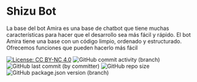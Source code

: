 
# Shizu Bot
La base del bot Amira es una base de chatbot que tiene muchas características para hacer que el desarrollo sea más fácil y rápido. El bot Amira tiene una base con un código limpio, ordenado y estructurado. Ofrecemos funciones que pueden hacerlo más fácil

[![License: CC BY-NC 4.0](https://img.shields.io/badge/License-CC_BY--NC_4.0-lightgrey.svg?style=for-the-badge)](https://creativecommons.org/licenses/by-nc/4.0/) ![GitHub commit activity (branch)](https://img.shields.io/github/commit-activity/t/zanixongroup/amira-bot-base?logo=github&cacheSeconds=12000&style=for-the-badge) ![GitHub last commit (by committer)](https://img.shields.io/github/last-commit/zanixongroup/amira-bot-base?style=for-the-badge) ![GitHub repo size](https://img.shields.io/github/repo-size/zanixongroup/amira-bot-base?logo=github&style=for-the-badge&link=https%3A%2F%2Fgithub.com%2Fzanixongroup%2Famira-bot-base) ![GitHub package.json version (branch)](https://img.shields.io/github/package-json/v/zanixongroup/amira-bot-base/master?style=for-the-badge&logo=github)
